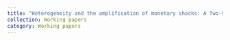 ```yaml
---
title: "Heterogeneity and the amplification of monetary shocks: A Two-Sector TANK model with * Clerc Pierrick *"
collection: Working papers
category: Working papers
---
```



